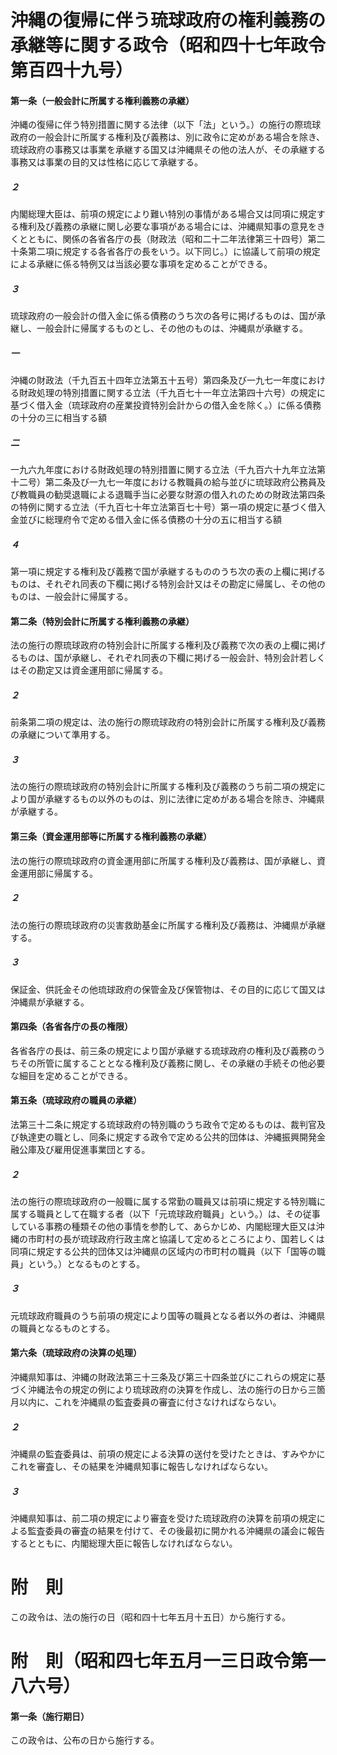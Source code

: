 # 沖縄の復帰に伴う琉球政府の権利義務の承継等に関する政令（昭和四十七年政令第百四十九号）
#### 第一条（一般会計に所属する権利義務の承継）
沖縄の復帰に伴う特別措置に関する法律（以下「法」という。）の施行の際琉球政府の一般会計に所属する権利及び義務は、別に政令に定めがある場合を除き、琉球政府の事務又は事業を承継する国又は沖縄県その他の法人が、その承継する事務又は事業の目的又は性格に応じて承継する。
##### ２
内閣総理大臣は、前項の規定により難い特別の事情がある場合又は同項に規定する権利及び義務の承継に関し必要な事項がある場合には、沖縄県知事の意見をきくとともに、関係の各省各庁の長（財政法（昭和二十二年法律第三十四号）第二十条第二項に規定する各省各庁の長をいう。以下同じ。）に協議して前項の規定による承継に係る特例又は当該必要な事項を定めることができる。
##### ３
琉球政府の一般会計の借入金に係る債務のうち次の各号に掲げるものは、国が承継し、一般会計に帰属するものとし、その他のものは、沖縄県が承継する。
##### 一
沖縄の財政法（千九百五十四年立法第五十五号）第四条及び一九七一年度における財政処理の特別措置に関する立法（千九百七十一年立法第四十六号）の規定に基づく借入金（琉球政府の産業投資特別会計からの借入金を除く。）に係る債務の十分の三に相当する額
##### 二
一九六九年度における財政処理の特別措置に関する立法（千九百六十九年立法第十二号）第二条及び一九七一年度における教職員の給与並びに琉球政府公務員及び教職員の勧奨退職による退職手当に必要な財源の借入れのための財政法第四条の特例に関する立法（千九百七十年立法第百七十号）第一項の規定に基づく借入金並びに総理府令で定める借入金に係る債務の十分の五に相当する額
##### ４
第一項に規定する権利及び義務で国が承継するもののうち次の表の上欄に掲げるものは、それぞれ同表の下欄に掲げる特別会計又はその勘定に帰属し、その他のものは、一般会計に帰属する。
#### 第二条（特別会計に所属する権利義務の承継）
法の施行の際琉球政府の特別会計に所属する権利及び義務で次の表の上欄に掲げるものは、国が承継し、それぞれ同表の下欄に掲げる一般会計、特別会計若しくはその勘定又は資金運用部に帰属する。
##### ２
前条第二項の規定は、法の施行の際琉球政府の特別会計に所属する権利及び義務の承継について準用する。
##### ３
法の施行の際琉球政府の特別会計に所属する権利及び義務のうち前二項の規定により国が承継するもの以外のものは、別に法律に定めがある場合を除き、沖縄県が承継する。
#### 第三条（資金運用部等に所属する権利義務の承継）
法の施行の際琉球政府の資金運用部に所属する権利及び義務は、国が承継し、資金運用部に帰属する。
##### ２
法の施行の際琉球政府の災害救助基金に所属する権利及び義務は、沖縄県が承継する。
##### ３
保証金、供託金その他琉球政府の保管金及び保管物は、その目的に応じて国又は沖縄県が承継する。
#### 第四条（各省各庁の長の権限）
各省各庁の長は、前三条の規定により国が承継する琉球政府の権利及び義務のうちその所管に属することとなる権利及び義務に関し、その承継の手続その他必要な細目を定めることができる。
#### 第五条（琉球政府の職員の承継）
法第三十二条に規定する琉球政府の特別職のうち政令で定めるものは、裁判官及び執達吏の職とし、同条に規定する政令で定める公共的団体は、沖縄振興開発金融公庫及び雇用促進事業団とする。
##### ２
法の施行の際琉球政府の一般職に属する常勤の職員又は前項に規定する特別職に属する職員として在職する者（以下「元琉球政府職員」という。）は、その従事している事務の種類その他の事情を参酌して、あらかじめ、内閣総理大臣又は沖縄の市町村の長が琉球政府行政主席と協議して定めるところにより、国若しくは同項に規定する公共的団体又は沖縄県の区域内の市町村の職員（以下「国等の職員」という。）となるものとする。
##### ３
元琉球政府職員のうち前項の規定により国等の職員となる者以外の者は、沖縄県の職員となるものとする。
#### 第六条（琉球政府の決算の処理）
沖縄県知事は、沖縄の財政法第三十三条及び第三十四条並びにこれらの規定に基づく沖縄法令の規定の例により琉球政府の決算を作成し、法の施行の日から三箇月以内に、これを沖縄県の監査委員の審査に付さなければならない。
##### ２
沖縄県の監査委員は、前項の規定による決算の送付を受けたときは、すみやかにこれを審査し、その結果を沖縄県知事に報告しなければならない。
##### ３
沖縄県知事は、前二項の規定により審査を受けた琉球政府の決算を前項の規定による監査委員の審査の結果を付けて、その後最初に開かれる沖縄県の議会に報告するとともに、内閣総理大臣に報告しなければならない。
# 附　則
この政令は、法の施行の日（昭和四十七年五月十五日）から施行する。
# 附　則（昭和四七年五月一三日政令第一八六号）
#### 第一条（施行期日）
この政令は、公布の日から施行する。
